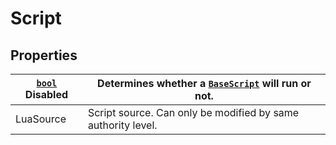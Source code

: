 # Script

## Properties

| [`bool`](script-dynamics.md)  Disabled | Determines whether a [`BaseScript`](script-dynamics.md) will run or not. |
| -------------------------------------- | ------------------------------------------------------------------------ |
|  LuaSource                             | Script source. Can only be modified by same authority level.             |
